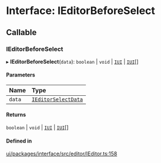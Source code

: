 # Interface: IEditorBeforeSelect

## Callable

### IEditorBeforeSelect

▸ **IEditorBeforeSelect**(`data`): `boolean` \| `void` \| [`IUI`](IUI.md) \| [`IUI`](IUI.md)[]

#### Parameters

| Name | Type |
| :------ | :------ |
| `data` | [`IEditorSelectData`](IEditorSelectData.md) |

#### Returns

`boolean` \| `void` \| [`IUI`](IUI.md) \| [`IUI`](IUI.md)[]

#### Defined in

[ui/packages/interface/src/editor/IEditor.ts:158](https://github.com/leaferjs/leafer-ui/blob/63b7718/packages/interface/src/editor/IEditor.ts#L158)
